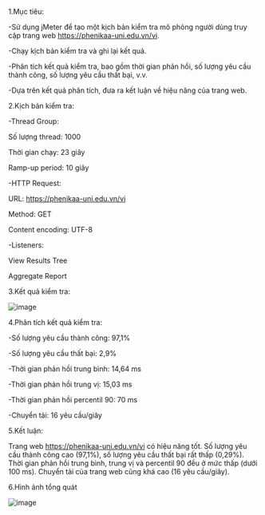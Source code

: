 1.Mục tiêu:

-Sử dụng jMeter để tạo một kịch bản kiểm tra mô phỏng người dùng truy cập trang web https://phenikaa-uni.edu.vn/vi.

-Chạy kịch bản kiểm tra và ghi lại kết quả.

-Phân tích kết quả kiểm tra, bao gồm thời gian phản hồi, số lượng yêu cầu thành công, số lượng yêu cầu thất bại, v.v.

-Dựa trên kết quả phân tích, đưa ra kết luận về hiệu năng của trang web.

2.Kịch bản kiểm tra:

-Thread Group:

Số lượng thread: 1000

Thời gian chạy: 23 giây

Ramp-up period: 10 giây

-HTTP Request:

URL: https://phenikaa-uni.edu.vn/vi

Method: GET

Content encoding: UTF-8

-Listeners:

View Results Tree

Aggregate Report

3.Kết quả kiểm tra:

![image](https://github.com/Zkaito3203/Jmeter/assets/96974902/46ccfa32-ec1c-479b-a72a-1b5226ca25fc)


4.Phân tích kết quả kiểm tra:

-Số lượng yêu cầu thành công: 97,1%

-Số lượng yêu cầu thất bại: 2,9%

-Thời gian phản hồi trung bình: 14,64 ms

-Thời gian phản hồi trung vị: 15,03 ms

-Thời gian phản hồi percentil 90: 70 ms

-Chuyển tải: 16 yêu cầu/giây

5.Kết luận:

Trang web https://phenikaa-uni.edu.vn/vi có hiệu năng tốt. Số lượng yêu cầu thành công cao (97,1%), số lượng yêu cầu thất bại rất thấp (0,29%). Thời gian phản hồi trung bình, trung vị và percentil 90 đều ở mức thấp (dưới 100 ms). Chuyển tải của trang web cũng khá cao (16 yêu cầu/giây).

6.Hình ảnh tổng quát

![image](https://github.com/Zkaito3203/Jmeter/assets/96974902/5fb5e41f-fa5b-4199-a841-78ee25b28463)

